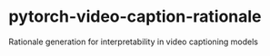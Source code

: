 # pytorch-video-caption-rationale
Rationale generation for interpretability in video captioning models
